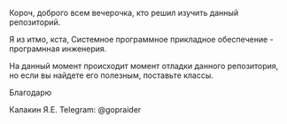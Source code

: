 Короч, доброго всем  вечерочка, кто решил изучить данный репозиторий.

Я из итмо, кста, Системное программное прикладное обеспечение - програмнная инженерия.

На данный момент происходит момент отладки данного репозитория, но если вы найдете его полезным, поставьте классы.

Благодарю

Калакин Я.Е. Telegram: @gopraider
